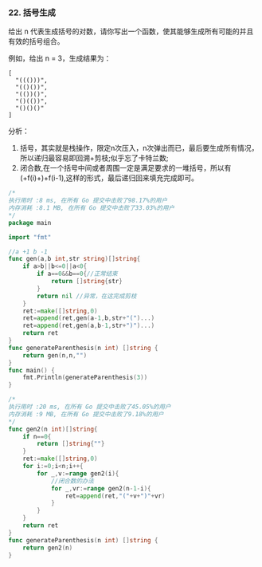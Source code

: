### 22. 括号生成

给出 n 代表生成括号的对数，请你写出一个函数，使其能够生成所有可能的并且有效的括号组合。

例如，给出 n = 3，生成结果为：

```
[
  "((()))",
  "(()())",
  "(())()",
  "()(())",
  "()()()"
]
```

分析：

1. 括号，其实就是栈操作，限定n次压入，n次弹出而已，最后要生成所有情况，所以递归最容易即回溯+剪枝;似乎忘了卡特兰数;
2. 闭合数,在一个括号中间或者周围一定是满足要求的一堆括号，所以有(+f(i)+)+f(i-1),这样的形式，最后递归回来填充完成即可。

```go
/*
执行用时 :8 ms, 在所有 Go 提交中击败了98.17%的用户   
内存消耗 :8.1 MB, 在所有 Go 提交中击败了33.03%的用户
*/
package main

import "fmt"

//a +1 b -1
func gen(a,b int,str string)[]string{
	if a>b||b<=0||a<0{
		if a==0&&b==0{//正常结束
			return []string{str}
		}
		return nil //异常，在这完成剪枝
	}
	ret:=make([]string,0)
	ret=append(ret,gen(a-1,b,str+"(")...)
	ret=append(ret,gen(a,b-1,str+")")...)
	return ret
}
func generateParenthesis(n int) []string {
	return gen(n,n,"")
}
func main() {
	fmt.Println(generateParenthesis(3))
}
```


```go
/*
执行用时 :20 ms, 在所有 Go 提交中击败了45.05%的用户
内存消耗 :9 MB, 在所有 Go 提交中击败了9.18%的用户
*/
func gen2(n int)[]string{
	if n==0{
		return []string{""}
	}
	ret:=make([]string,0)
	for i:=0;i<n;i++{
		for _,v:=range gen2(i){
			//闭合数的办法
			for _,vr:=range gen2(n-1-i){
				ret=append(ret,"("+v+")"+vr)
			}
		}
	}
	return ret
}
func generateParenthesis(n int) []string {
	return gen2(n)
}
```